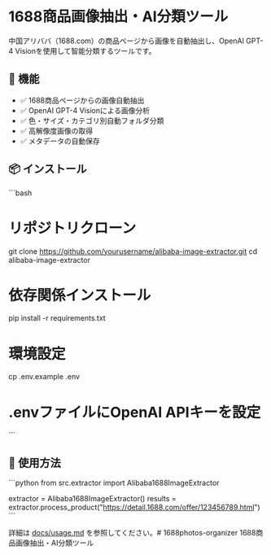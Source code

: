 # 1688商品画像抽出・AI分類ツール

中国アリババ（1688.com）の商品ページから画像を自動抽出し、OpenAI GPT-4 Visionを使用して智能分類するツールです。

## 🚀 機能

- ✅ 1688商品ページからの画像自動抽出
- ✅ OpenAI GPT-4 Visionによる画像分析
- ✅ 色・サイズ・カテゴリ別自動フォルダ分類
- ✅ 高解像度画像の取得
- ✅ メタデータの自動保存

## 📦 インストール

\`\`\`bash
# リポジトリクローン
git clone https://github.com/yourusername/alibaba-image-extractor.git
cd alibaba-image-extractor

# 依存関係インストール
pip install -r requirements.txt

# 環境設定
cp .env.example .env
# .envファイルにOpenAI APIキーを設定
\`\`\`

## 🔧 使用方法

\`\`\`python
from src.extractor import Alibaba1688ImageExtractor

extractor = Alibaba1688ImageExtractor()
results = extractor.process_product("https://detail.1688.com/offer/123456789.html")
\`\`\`

詳細は [docs/usage.md](docs/usage.md) を参照してください。# 1688photos-organizer
1688商品画像抽出・AI分類ツール
